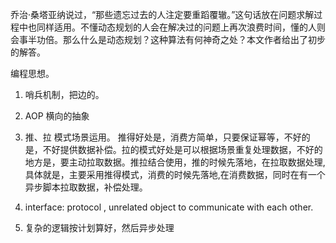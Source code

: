 乔治·桑塔亚纳说过，“那些遗忘过去的人注定要重蹈覆辙。”这句话放在问题求解过程中也同样适用。不懂动态规划的人会在解决过的问题上再次浪费时间，懂的人则会事半功倍。那么什么是动态规划？这种算法有何神奇之处？本文作者给出了初步的解答。

编程思想。

1. 哨兵机制，把边的。

2. AOP 横向的抽象

3. 推、拉 模式场景运用。 推得好处是，消费方简单，只要保证幂等，不好的是，不好提供数据补偿。拉的模式好处是可以根据场景重复处理数据，不好的地方是，要主动拉取数据。推拉结合使用，推的时候先落地，在拉取数据处理,具体就是，主要采用推得模式，消费的时候先落地,在消费数据，同时在有一个异步脚本拉取数据，补偿处理。

4. interface: protocol , unrelated object to communicate with each other.

5. 复杂的逻辑按计划算好，然后异步处理